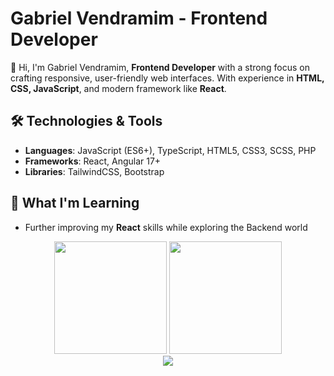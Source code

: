 # Gabriel Vendramim - Frontend Developer

👋 Hi, I'm Gabriel Vendramim, **Frontend Developer** with a strong focus on crafting responsive, user-friendly web interfaces. With experience in **HTML, CSS, JavaScript**, and modern framework like **React**.

## 🛠️ Technologies & Tools
- **Languages**: JavaScript (ES6+), TypeScript, HTML5, CSS3, SCSS, PHP
- **Frameworks**: React, Angular 17+
- **Libraries**: TailwindCSS, Bootstrap

## 🌱 What I'm Learning
- Further improving my **React** skills while exploring the Backend world

<div align="center">
  <img loading="lazy" src="https://github-readme-stats.vercel.app/api?username=Gvendramim&show_icons=true&theme=dracula&count_private=true" height="180em"/>
  <img loading="lazy" src="https://github-readme-stats.vercel.app/api/top-langs/?username=Gvendramim&layout=compact&langs_count=7&theme=dracula" height="180em"/>
</div>

<div align="center">
  <img src="https://github-readme-stats.vercel.app/api?username=Gvendramim&include_all_commits=true&count_private=true&show_icons=true&custom_title=Gabriel%20Vendramim's%20GitHub%20Stats&theme=dark" />
</div>
